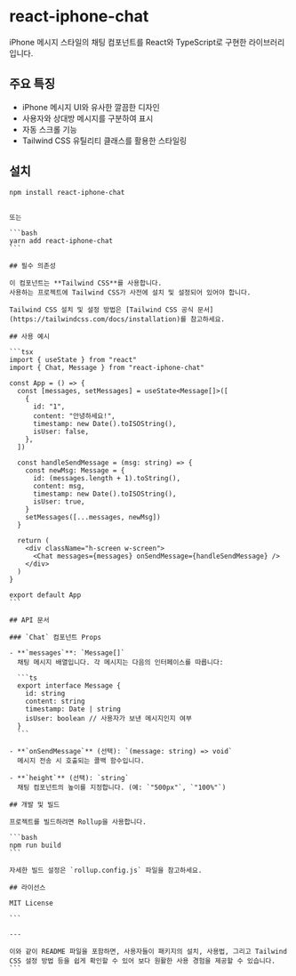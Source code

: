 # react-iphone-chat

iPhone 메시지 스타일의 채팅 컴포넌트를 React와 TypeScript로 구현한 라이브러리입니다.

## 주요 특징

- iPhone 메시지 UI와 유사한 깔끔한 디자인
- 사용자와 상대방 메시지를 구분하여 표시
- 자동 스크롤 기능
- Tailwind CSS 유틸리티 클래스를 활용한 스타일링

## 설치

```bash
npm install react-iphone-chat
```

````

또는

```bash
yarn add react-iphone-chat
```

## 필수 의존성

이 컴포넌트는 **Tailwind CSS**를 사용합니다.
사용하는 프로젝트에 Tailwind CSS가 사전에 설치 및 설정되어 있어야 합니다.

Tailwind CSS 설치 및 설정 방법은 [Tailwind CSS 공식 문서](https://tailwindcss.com/docs/installation)를 참고하세요.

## 사용 예시

```tsx
import { useState } from "react"
import { Chat, Message } from "react-iphone-chat"

const App = () => {
  const [messages, setMessages] = useState<Message[]>([
    {
      id: "1",
      content: "안녕하세요!",
      timestamp: new Date().toISOString(),
      isUser: false,
    },
  ])

  const handleSendMessage = (msg: string) => {
    const newMsg: Message = {
      id: (messages.length + 1).toString(),
      content: msg,
      timestamp: new Date().toISOString(),
      isUser: true,
    }
    setMessages([...messages, newMsg])
  }

  return (
    <div className="h-screen w-screen">
      <Chat messages={messages} onSendMessage={handleSendMessage} />
    </div>
  )
}

export default App
```

## API 문서

### `Chat` 컴포넌트 Props

- **`messages`**: `Message[]`
  채팅 메시지 배열입니다. 각 메시지는 다음의 인터페이스를 따릅니다:

  ```ts
  export interface Message {
    id: string
    content: string
    timestamp: Date | string
    isUser: boolean // 사용자가 보낸 메시지인지 여부
  }
  ```

- **`onSendMessage`** (선택): `(message: string) => void`
  메시지 전송 시 호출되는 콜백 함수입니다.

- **`height`** (선택): `string`
  채팅 컴포넌트의 높이를 지정합니다. (예: `"500px"`, `"100%"`)

## 개발 및 빌드

프로젝트를 빌드하려면 Rollup을 사용합니다.

```bash
npm run build
```

자세한 빌드 설정은 `rollup.config.js` 파일을 참고하세요.

## 라이선스

MIT License

```

---

이와 같이 README 파일을 포함하면, 사용자들이 패키지의 설치, 사용법, 그리고 Tailwind CSS 설정 방법 등을 쉽게 확인할 수 있어 보다 원활한 사용 경험을 제공할 수 있습니다.
```
````
